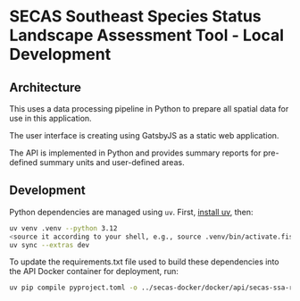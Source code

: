 # SECAS Southeast Species Status Landscape Assessment Tool - Local Development

## Architecture

This uses a data processing pipeline in Python to prepare all spatial data for use in this application.

The user interface is creating using GatsbyJS as a static web application.

The API is implemented in Python and provides summary reports for pre-defined summary units and user-defined areas.

## Development

Python dependencies are managed using `uv`. First,
[install uv](https://docs.astral.sh/uv/), then:

```bash
uv venv .venv --python 3.12
<source it according to your shell, e.g., source .venv/bin/activate.fish>
uv sync --extras dev
```

To update the requirements.txt file used to build these dependencies into the API
Docker container for deployment, run:

```bash
uv pip compile pyproject.toml -o ../secas-docker/docker/api/secas-ssa-requirements.txt
```
